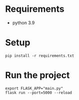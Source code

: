 # Requirements
- python 3.9

# Setup
```shell
pip install -r requirements.txt
```


# Run the project 
```shell
export FLASK_APP="main.py"
flask run --port=5000 --reload
```
